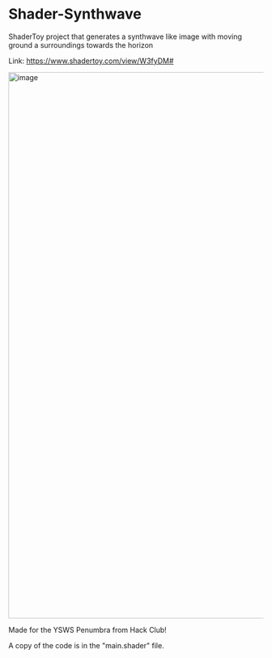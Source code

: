 # Shader-Synthwave
ShaderToy project that generates a synthwave like image with moving ground a surroundings towards the horizon

Link: https://www.shadertoy.com/view/W3fyDM#

<img width="1920" height="1080" alt="image" src="https://github.com/user-attachments/assets/b0f48348-45dc-4c59-9a5a-813f57ebe257" />

Made for the YSWS Penumbra from Hack Club!

A copy of the code is in the "main.shader" file.
